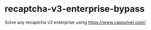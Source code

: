 # recaptcha-v3-enterprise-bypass
Solve any recaptcha v3 enterprise using https://www.capsolver.com/



      